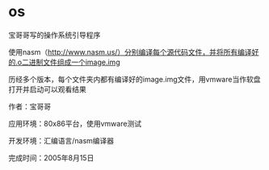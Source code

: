 os
==

宝哥哥写的操作系统引导程序

使用nasm（http://www.nasm.us/）分别编译每个源代码文件，并将所有编译好的.o二进制文件组成一个image.img

历经多个版本，每个文件夹内都有编译好的image.img文件，用vmware当作软盘打开并启动可以观看结果

作者：宝哥哥

应用环境：80x86平台，使用vmware测试

开发环境：汇编语言/nasm编译器

完成时间：2005年8月15日